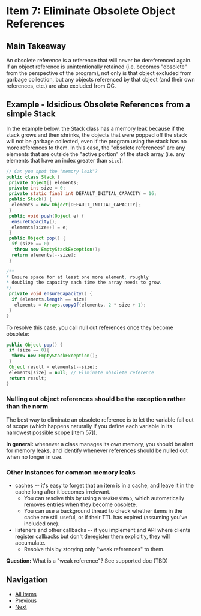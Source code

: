 # Item 7: Eliminate Obsolete Object References

## Main Takeaway

An obsolete reference is a reference that will never be dereferenced again. If an object reference is unintentionally retained (i.e. becomes "obsolete" from the perspective of the program), not only is that object excluded from garbage collection, but  any objects referenced by that object (and their own references, etc.) are also excluded from GC.  

## Example - Idsidious Obsolete References from a simple Stack

In the example below, the Stack class has a memory leak because if the stack grows and then shrinks, the objects that were popped off the stack will not be garbage collected, even if the program using the stack has no more references to them. In this case, the "obsolete references" are any elements that are outside the "active portion" of the stack array (i.e. any elements that have an index greater than `size`).

```java
// Can you spot the "memory leak"?
public class Stack {
 private Object[] elements;
 private int size = 0;
 private static final int DEFAULT_INITIAL_CAPACITY = 16;
 public Stack() {
  elements = new Object[DEFAULT_INITIAL_CAPACITY];
 }
 public void push(Object e) {
  ensureCapacity();
  elements[size++] = e;
 }
 public Object pop() {
  if (size == 0)
   throw new EmptyStackException();
  return elements[--size];
 }

/**
* Ensure space for at least one more element, roughly
* doubling the capacity each time the array needs to grow.
*/
 private void ensureCapacity() {
  if (elements.length == size)
   elements = Arrays.copyOf(elements, 2 * size + 1);
 }
}
```

To resolve this case, you call null out references once they become obsolete:

```java
public Object pop() {
 if (size == 0){
  throw new EmptyStackException();
 }
 Object result = elements[--size];
 elements[size] = null; // Eliminate obsolete reference
 return result;
}
```

### Nulling out object references should be the exception rather than the norm

The best way to eliminate an obsolete reference is to let the variable fall out of scope (which happens naturally if you define each variable in its narrowest possible scope [Item 57]).

**In general:** whenever a class manages its own memory, you should be alert for memory leaks, and identify whenever references should be nulled out when no longer in use.

### Other instances for common memory leaks

- caches -- it's easy to forget that an item is in a cache, and leave it in the cache long after it becomes irrelevant.
  - You can resolve this by using a `WeakHashMap`, which automatically removes entries when they become obsolete.
  - You can use a background thread to check whether items in the cache are still useful, or if their TTL has expired (assuming you've included one).
- listeners and other callbacks -- if you implement and API where clients register callbacks but don't deregister them explicitly, they will accumulate.
  - Resolve this by storying only "weak references" to them.

**Question:** What is a "weak reference"? See supported doc (TBD)

## Navigation

- [All Items](../README.md#items)
- [Previous](item-06.md)
- [Next](item-08.md)
